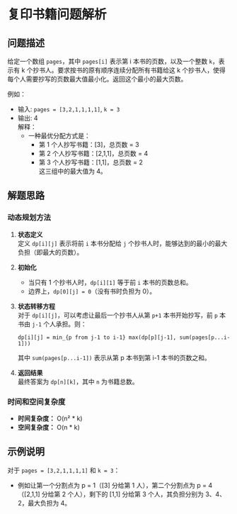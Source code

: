 # 复印书籍问题解析

## 问题描述
给定一个数组 `pages`，其中 `pages[i]` 表示第 i 本书的页数，以及一个整数 `k`，表示有 k 个抄书人。要求按书的原有顺序连续分配所有书籍给这 k 个抄书人，使得每个人需要抄写的页数最大值最小化。返回这个最小的最大页数。

例如：
- 输入: `pages = [3,2,1,1,1,1]`, `k = 3`
- 输出: 4  
  解释：
  - 一种最优分配方式是：
    - 第 1 个人抄写书籍：[3]，总页数 = 3
    - 第 2 个人抄写书籍：[2,1,1]，总页数 = 4
    - 第 3 个人抄写书籍：[1,1]，总页数 = 2  
  这三组中的最大值为 4。

## 解题思路

### 动态规划方法

1. **状态定义**  
   定义 `dp[i][j]` 表示将前 `i` 本书分配给 `j` 个抄书人时，能够达到的最小的最大负担（即最大的页数）。

2. **初始化**
   - 当只有 1 个抄书人时，`dp[i][1]` 等于前 `i` 本书的页数总和。
   - 边界上，`dp[0][j] = 0`（没有书时负担为 0）。

3. **状态转移方程**  
   对于 `dp[i][j]`，可以考虑让最后一个抄书人从第 `p+1` 本书开始抄写，前 `p` 本书由 `j-1` 个人承担。则：
   ```
   dp[i][j] = min_{p from j-1 to i-1} max(dp[p][j-1], sum(pages[p...i-1]))
   ```
   其中 `sum(pages[p...i-1])` 表示从第 p 本书到第 i-1 本书的页数之和。

4. **返回结果**  
   最终答案为 `dp[n][k]`，其中 `n` 为书籍总数。

### 时间和空间复杂度
- **时间复杂度：** O(n² * k)
- **空间复杂度：** O(n * k)

## 示例说明
对于 `pages = [3,2,1,1,1,1]` 和 `k = 3`：
- 例如让第一个分割点为 p = 1（[3] 分给第 1 人），第二个分割点为 p = 4（[2,1,1] 分给第 2 个人），剩下的 [1,1] 分给第 3 个人，其负担分别为 3、4、2，最大负担为 4。 
